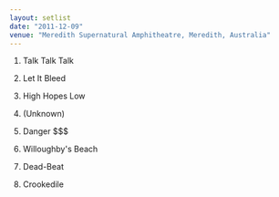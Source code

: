 ```yaml
---
layout: setlist
date: "2011-12-09"
venue: "Meredith Supernatural Amphitheatre, Meredith, Australia"
---
```


 1. Talk Talk Talk
 2. Let It Bleed

 3. High Hopes Low

 4. (Unknown)
 5. Danger $$$

 6. Willoughby's Beach

 7. Dead-Beat

 8. Crookedile
